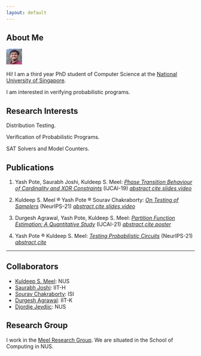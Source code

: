 ```yaml
---
layout: default
---
```


## About Me

<img class="profile-picture" src="yash.jpg" height="42" width="42">

Hi! I am a third year PhD student of Computer Science at the [National University of Singapore](https://www.comp.nus.edu.sg).

I am interested in verifying probabilistic programs.

## Research Interests

Distribution Testing.

Verification of Probabilistic Programs.

SAT Solvers and Model Counters.

## Publications

1. Yash Pote, Saurabh Joshi, Kuldeep S. Meel: *[Phase Transition Behaviour of Cardinality and XOR Constraints](https://arxiv.org/abs/1910.09755)* (IJCAI-19) *[abstract](https://meelgroup.github.io/publication/ijcai19_cardxor/)*,*[cite](https://meelgroup.github.io/publication/ijcai19_cardxor/)*,*[slides](https://meelgroup.github.io/files/slides/ijcai19pjm.pdf)*,*[video](https://www.youtube.com/watch?v=uUZapkZOLYE)*

2. Kuldeep S. Meel &reg; Yash Pote &reg; Sourav Chakraborty: *[On Testing of Samplers](https://arxiv.org/abs/2010.12918)* (NeurIPS-21) *[abstract](https://meelgroup.github.io/publication/neurips20_testing/)*,*[cite](https://meelgroup.github.io/publication/neurips20_testing/)*,*[slides](https://meelgroup.github.io/files/slides/Neurips20-MPC.pdf)*,*[video](https://slideslive.com/38936618/on-testing-of-samplers?ref=account-81660-history)*

3. Durgesh Agrawal, Yash Pote, Kuldeep S. Meel: *[Partition Function Estimation: A Quantitative Study](https://arxiv.org/abs/2105.11132)* (IJCAI-21) *[abstract](https://meelgroup.github.io/publication/ijcai21_partition/)*,*[cite](https://meelgroup.github.io/publication/ijcai21_partition/)*,*[poster](https://github.com/yashpote/yashpote.github.io/blob/master/files/posters/ijcai21.pdf)*

4. Yash Pote &reg; Kuldeep S. Meel: *[Testing Probabilistic Circuits](https://www.comp.nus.edu.sg/~meel/Papers/neurips21-pm.pdf)* (NeurIPS-21) *[abstract](https://meelgroup.github.io/publication/neurips21_teq/)*,*[cite](https://meelgroup.github.io/publication/neurips21_teq/)*


---

## Collaborators

* [Kuldeep S. Meel](https://www.comp.nus.edu.sg/~meel/): NUS 
* [Saurabh Joshi](https://sbjoshi.github.io/): IIT-H
* [Sourav Chakraborty](https://https://www.isical.ac.in/~sourav/): ISI
* [Durgesh Agrawal](https://durgeshra.github.io/): IIT-K
* [Djordje Jevdjic](https://www.comp.nus.edu.sg/~jevdjic/): NUS

## Research Group

I work in the [Meel Research Group](https://meelgroup.github.io/). We are situated in the School of Computing in NUS. 
